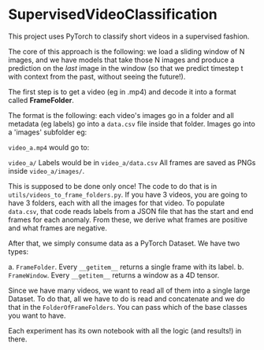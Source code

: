 # SupervisedVideoClassification
This project uses PyTorch to classify short videos in a supervised fashion.

The core of this approach is the following: we load a sliding window of N images,
and we have models that take those N images and produce a prediction on the
*last* image in the window (so that we predict timestep t with context from the past, without seeing the future!).

The first step is to get a video (eg in .mp4) and decode it into a format called **FrameFolder**.

The format is the following: each video's images go in a folder and all metadata (eg labels) go into a `data.csv` file inside that folder. Images go into a 'images' subfolder eg:

`video_a.mp4` would go to:

`video_a/`
Labels would be in `video_a/data.csv`
All frames are saved as PNGs inside `video_a/images/`.


This is supposed to be done only once! The code to do that is in `utils/videos_to_frame_folders.py`. If you have 3 videos, you are going to have 3 folders, each with all the images for that video. To populate `data.csv`, that code reads labels from a JSON file that has the start and end frames for each anomaly. From these, we derive what frames are positive and what frames are negative.

After that, we simply consume data as a PyTorch Dataset. We have two types:

a. `FrameFolder`. Every `__getitem__` returns a single frame with its label.
b. `FrameWindow`. Every `__getitem__` returns a window as a 4D tensor.

Since we have many videos, we want to read all of them into a single large Dataset.
To do that, all we have to do is read and concatenate and we do that in the `FolderOfFrameFolders`.
You can pass which of the base classes you want to have.

Each experiment has its own notebook with all the logic (and results!) in there.
